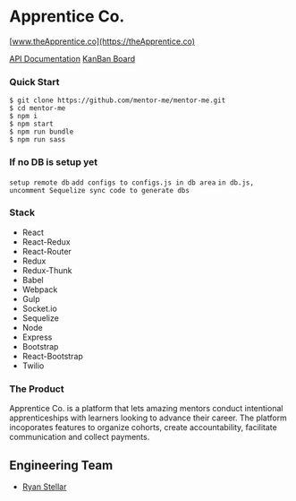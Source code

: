 # **Apprentice Co.**

[www.theApprentice.co](https://theApprentice.co)

[API Documentation](https://drive.google.com/drive/u/0/folders/0B53sKZTbt6r0SW1yWXV5bDNjU0U)
[KanBan Board](https://app.asana.com/0/343263281835704/board)
### Quick Start
`$ git clone https://github.com/mentor-me/mentor-me.git`  
`$ cd mentor-me`  
`$ npm i`  
`$ npm start`  
`$ npm run bundle`  
`$ npm run sass`
### If no DB is setup yet
`setup remote db`
`add configs to configs.js in db area`
`in db.js, uncomment Sequelize sync code to generate dbs`


### Stack
+ React
+ React-Redux
+ React-Router
+ Redux
+ Redux-Thunk
+ Babel
+ Webpack
+ Gulp
+ Socket.io
+ Sequelize
+ Node
+ Express
+ Bootstrap
+ React-Bootstrap
+ Twilio

### The Product

Apprentice Co. is a platform that lets amazing mentors conduct intentional apprenticeships with learners looking to advance their career. The platform incoporates features to organize cohorts, create accountability, facilitate communication and collect payments. 

## Engineering Team
* [Ryan Stellar](https://github.com/rstellar)

